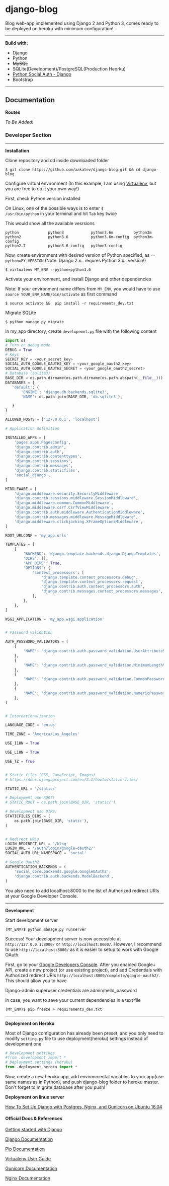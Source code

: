 # django-blog

Blog web-app implemented using Django 2 and Python 3, comes ready to be deployed on heroku with minimum configuration!

***

**Build with:**

* Django
* Python
* ~~MySQL~~
* SQLite(Development)/PostgreSQL(Production Heorku)
* [Python Social Auth - Django](https://github.com/python-social-auth/social-app-django)
* Bootstrap

***

## Documentation

**Routes**

*To Be Added!*

### Developer Section
***

**Installation**

Clone repository and cd inside downloaded folder

```
$ git clone https://github.com/aakatev/django-blog.git && cd django-blog
```

Configure virtual environment (In this example, I am using [Virtualenv](https://virtualenv.pypa.io/en/stable/), but you are free to do it your own way!)


First, check Python version installed

On Linux, one of the possible ways is to enter <code>$ /usr/bin/python</code> in your terminal and hit <code>Tab</code> key twice

This would show all the available vesrsions 

```
python             python3            python3.6m         python3m
python2            python3.6          python3.6m-config  python3m-config
python2.7          python3.6-config   python3-config     
```


Now, create environment with desired version of Python specified, as <code>--python=PY_VERSION</code> (Note: Django 2.x.. requres Python 3.x.. version!) 


```
$ virtualenv MY_ENV --python=python3.6
```


Activate your environment, and install Django and other dependencies

Note: If your environment name differs from <code>MY_ENV</code>, you would have to use <code>source YOUR_ENV_NAME/bin/activate</code> as first command

```
$ source activate &&  pip install -r requirements_dev.txt
```

Migrate SQLite

```
$ python manage.py migrate
```

In my_app directory, create <code>developemnt.py</code> file with the following content

``` python
import os
# Turn on debug mode
DEBUG = True
# Keys
SECRET_KEY = <your_secret_key>
SOCIAL_AUTH_GOOGLE_OAUTH2_KEY = <your_google_oauth2_key>
SOCIAL_AUTH_GOOGLE_OAUTH2_SECRET = <your_google_oauth2_secret>
# Database (sqlite3)
BASE_DIR = os.path.dirname(os.path.dirname(os.path.abspath(__file__)))
DATABASES = {
   'default': {
       'ENGINE': 'django.db.backends.sqlite3',
       'NAME': os.path.join(BASE_DIR, 'db.sqlite3'),

   }
}

ALLOWED_HOSTS = ['127.0.0.1', 'localhost']

# Application definition

INSTALLED_APPS = [
    'pages.apps.PagesConfig',
    'django.contrib.admin',
    'django.contrib.auth',
    'django.contrib.contenttypes',
    'django.contrib.sessions',
    'django.contrib.messages',
    'django.contrib.staticfiles',
    'social_django',
]

MIDDLEWARE = [
    'django.middleware.security.SecurityMiddleware',
    'django.contrib.sessions.middleware.SessionMiddleware',
    'django.middleware.common.CommonMiddleware',
    'django.middleware.csrf.CsrfViewMiddleware',
    'django.contrib.auth.middleware.AuthenticationMiddleware',
    'django.contrib.messages.middleware.MessageMiddleware',
    'django.middleware.clickjacking.XFrameOptionsMiddleware',
]

ROOT_URLCONF = 'my_app.urls'

TEMPLATES = [
    {
        'BACKEND': 'django.template.backends.django.DjangoTemplates',
        'DIRS': [],
        'APP_DIRS': True,
        'OPTIONS': {
            'context_processors': [
                'django.template.context_processors.debug',
                'django.template.context_processors.request',
                'django.contrib.auth.context_processors.auth',
                'django.contrib.messages.context_processors.messages',
            ],
        },
    },
]

WSGI_APPLICATION = 'my_app.wsgi.application'


# Password validation

AUTH_PASSWORD_VALIDATORS = [
    {
        'NAME': 'django.contrib.auth.password_validation.UserAttributeSimilarityValidator',
    },
    {
        'NAME': 'django.contrib.auth.password_validation.MinimumLengthValidator',
    },
    {
        'NAME': 'django.contrib.auth.password_validation.CommonPasswordValidator',
    },
    {
        'NAME': 'django.contrib.auth.password_validation.NumericPasswordValidator',
    },
]


# Internationalization

LANGUAGE_CODE = 'en-us'

TIME_ZONE = 'America/Los_Angeles'

USE_I18N = True

USE_L10N = True

USE_TZ = True


# Static files (CSS, JavaScript, Images)
# https://docs.djangoproject.com/en/2.1/howto/static-files/

STATIC_URL = '/static/'

# Deployment use ROOT!
# STATIC_ROOT = os.path.join(BASE_DIR, 'static/')

# Development use DIRS!
STATICFILES_DIRS = (
    os.path.join(BASE_DIR, 'static'),
)


# Redirect URLs
LOGIN_REDIRECT_URL = '/blog'
LOGIN_URL = '/auth/login/google-oauth2/'
SOCIAL_AUTH_URL_NAMESPACE = 'social'

# Google Oauth2
AUTHENTICATION_BACKENDS = (
    'social_core.backends.google.GoogleOAuth2',
    'django.contrib.auth.backends.ModelBackend',
)
```

You also need to add localhost:8000 to the list of Authorized redirect URIs at your Google Developer Console. 

***

**Development**


Start development server

```
(MY_ENV)$ python manage.py runserver
```

Success! Your development server is now accessible at <code>http<span></span>://127.0.0.1:8000/</code> or <code>http:/<span></span>/localhost:8000/</code>. However, I recommend to use <code>http<span></span>://localhost:8000/</code> as it is easier to setup to work with Google OAuth.  

First, go to your [Google Developers Console](https://console.developers.google.com). After you enabled Google+ API, create a new project (or use existing project), and add Credentials with Authorized redirect URIs <code>http:<span></span>//localhost:8000/complete/google-oauth2/</code>. This should allow you to have  


Django-admin superuser credentials are admin/hello_password


In case, you want to save your current dependencies in a text file 

```
(MY_ENV)$ pip freeze > requirements_dev.txt
```

***


**Deployment on Heroku**

Most of Django configuration has already been preset, and you only need to modify <code>setting.py</code> file to use deployment(heroku) settings instead of development one

```python
# Development settings
#from .development import *
# Deployment settings (heroku)
from .deployment_heroku import *
```

Now, create a new heroku app, add environmental variables to your app(use same names as in Python), and push django-blog folder to heroku master. Don't forget to migrate database after you push! 

**Deployment on linux server**

[How To Set Up Django with Postgres, Nginx, and Gunicorn on Ubuntu 16.04 ](https://www.digitalocean.com/community/tutorials/how-to-set-up-django-with-postgres-nginx-and-gunicorn-on-ubuntu-16-04)

#### Official Docs & References


[Getting started with Django](https://www.djangoproject.com/start/)


[Django Documentation](https://docs.djangoproject.com/en/2.1/)

[Pip Documentation](https://pip.pypa.io/en/stable)

[Virtualenv User Guide](https://virtualenv.pypa.io/en/stable/userguide/)

[Gunicorn Documentation](http://docs.gunicorn.org/en/stable/)

[Nginx Documentation](https://nginx.org/en/docs/)
